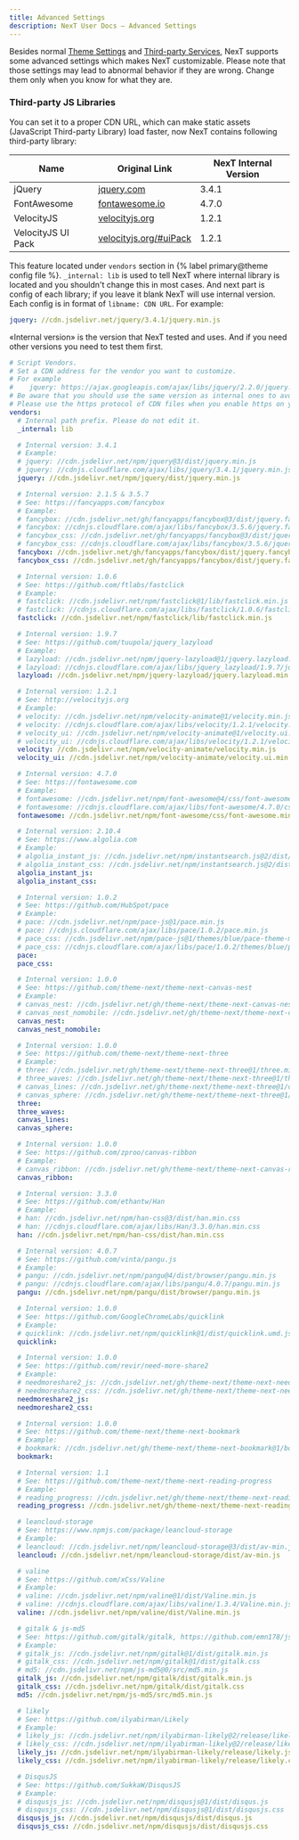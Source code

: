 ```yaml
---
title: Advanced Settings
description: NexT User Docs – Advanced Settings
---
```

Besides normal [Theme Settings](/docs/theme-settings/) and [Third-party Services](/docs/third-party-services/), NexT supports some advanced settings which makes NexT customizable.
Please note that those settings may lead to abnormal behavior if they are wrong. Change them only when you know for what they are.

### Third-party JS Libraries

You can set it to a proper CDN URL, which can make static assets (JavaScript Third-party Library) load faster, now NexT contains following third-party library:

| Name               | Original Link                                                                | NexT Internal Version |
| ------------------ | ---------------------------------------------------------------------------- | --------------------- |
| jQuery             | [jquery.com](http://jquery.com)                                              | 3.4.1                 |
| FontAwesome        | [fontawesome.io](http://fontawesome.io)                                      | 4.7.0                 |
| VelocityJS         | [velocityjs.org](http://velocityjs.org)                                      | 1.2.1                 |
| VelocityJS UI Pack | [velocityjs.org/#uiPack](http://velocityjs.org/#uiPack)                      | 1.2.1                 |

This feature located under `vendors` section in {% label primary@theme config file %}.
`_internal: lib` is used to tell NexT where internal library is located and you shouldn't change this in most cases.
And next part is config of each library; if you leave it blank NexT will use internal version. Each config is in format of `libname: CDN URL`. For example:

```yml
jquery: //cdn.jsdelivr.net/jquery/3.4.1/jquery.min.js
```

«Internal version» is the version that NexT tested and uses. And if you need other versions you need to test them first.

```yml next/_config.yml
# Script Vendors.
# Set a CDN address for the vendor you want to customize.
# For example
#    jquery: https://ajax.googleapis.com/ajax/libs/jquery/2.2.0/jquery.min.js
# Be aware that you should use the same version as internal ones to avoid potential problems.
# Please use the https protocol of CDN files when you enable https on your site.
vendors:
  # Internal path prefix. Please do not edit it.
  _internal: lib

  # Internal version: 3.4.1
  # Example:
  # jquery: //cdn.jsdelivr.net/npm/jquery@3/dist/jquery.min.js
  # jquery: //cdnjs.cloudflare.com/ajax/libs/jquery/3.4.1/jquery.min.js
  jquery: //cdn.jsdelivr.net/npm/jquery/dist/jquery.min.js

  # Internal version: 2.1.5 & 3.5.7
  # See: https://fancyapps.com/fancybox
  # Example:
  # fancybox: //cdn.jsdelivr.net/gh/fancyapps/fancybox@3/dist/jquery.fancybox.min.js
  # fancybox: //cdnjs.cloudflare.com/ajax/libs/fancybox/3.5.6/jquery.fancybox.min.js
  # fancybox_css: //cdn.jsdelivr.net/gh/fancyapps/fancybox@3/dist/jquery.fancybox.min.css
  # fancybox_css: //cdnjs.cloudflare.com/ajax/libs/fancybox/3.5.6/jquery.fancybox.min.css
  fancybox: //cdn.jsdelivr.net/gh/fancyapps/fancybox/dist/jquery.fancybox.min.js
  fancybox_css: //cdn.jsdelivr.net/gh/fancyapps/fancybox/dist/jquery.fancybox.min.css

  # Internal version: 1.0.6
  # See: https://github.com/ftlabs/fastclick
  # Example:
  # fastclick: //cdn.jsdelivr.net/npm/fastclick@1/lib/fastclick.min.js
  # fastclick: //cdnjs.cloudflare.com/ajax/libs/fastclick/1.0.6/fastclick.min.js
  fastclick: //cdn.jsdelivr.net/npm/fastclick/lib/fastclick.min.js

  # Internal version: 1.9.7
  # See: https://github.com/tuupola/jquery_lazyload
  # Example:
  # lazyload: //cdn.jsdelivr.net/npm/jquery-lazyload@1/jquery.lazyload.min.js
  # lazyload: //cdnjs.cloudflare.com/ajax/libs/jquery_lazyload/1.9.7/jquery.lazyload.min.js
  lazyload: //cdn.jsdelivr.net/npm/jquery-lazyload/jquery.lazyload.min.js

  # Internal version: 1.2.1
  # See: http://velocityjs.org
  # Example:
  # velocity: //cdn.jsdelivr.net/npm/velocity-animate@1/velocity.min.js
  # velocity: //cdnjs.cloudflare.com/ajax/libs/velocity/1.2.1/velocity.min.js
  # velocity_ui: //cdn.jsdelivr.net/npm/velocity-animate@1/velocity.ui.min.js
  # velocity_ui: //cdnjs.cloudflare.com/ajax/libs/velocity/1.2.1/velocity.ui.min.js
  velocity: //cdn.jsdelivr.net/npm/velocity-animate/velocity.min.js
  velocity_ui: //cdn.jsdelivr.net/npm/velocity-animate/velocity.ui.min.js

  # Internal version: 4.7.0
  # See: https://fontawesome.com
  # Example:
  # fontawesome: //cdn.jsdelivr.net/npm/font-awesome@4/css/font-awesome.min.css
  # fontawesome: //cdnjs.cloudflare.com/ajax/libs/font-awesome/4.7.0/css/font-awesome.min.css
  fontawesome: //cdn.jsdelivr.net/npm/font-awesome/css/font-awesome.min.css

  # Internal version: 2.10.4
  # See: https://www.algolia.com
  # Example:
  # algolia_instant_js: //cdn.jsdelivr.net/npm/instantsearch.js@2/dist/instantsearch.js
  # algolia_instant_css: //cdn.jsdelivr.net/npm/instantsearch.js@2/dist/instantsearch.min.css
  algolia_instant_js:
  algolia_instant_css:

  # Internal version: 1.0.2
  # See: https://github.com/HubSpot/pace
  # Example:
  # pace: //cdn.jsdelivr.net/npm/pace-js@1/pace.min.js
  # pace: //cdnjs.cloudflare.com/ajax/libs/pace/1.0.2/pace.min.js
  # pace_css: //cdn.jsdelivr.net/npm/pace-js@1/themes/blue/pace-theme-minimal.css
  # pace_css: //cdnjs.cloudflare.com/ajax/libs/pace/1.0.2/themes/blue/pace-theme-minimal.min.css
  pace:
  pace_css:

  # Internal version: 1.0.0
  # See: https://github.com/theme-next/theme-next-canvas-nest
  # Example:
  # canvas_nest: //cdn.jsdelivr.net/gh/theme-next/theme-next-canvas-nest@1/canvas-nest.min.js
  # canvas_nest_nomobile: //cdn.jsdelivr.net/gh/theme-next/theme-next-canvas-nest@1/canvas-nest-nomobile.min.js
  canvas_nest:
  canvas_nest_nomobile:

  # Internal version: 1.0.0
  # See: https://github.com/theme-next/theme-next-three
  # Example:
  # three: //cdn.jsdelivr.net/gh/theme-next/theme-next-three@1/three.min.js
  # three_waves: //cdn.jsdelivr.net/gh/theme-next/theme-next-three@1/three-waves.min.js
  # canvas_lines: //cdn.jsdelivr.net/gh/theme-next/theme-next-three@1/canvas_lines.min.js
  # canvas_sphere: //cdn.jsdelivr.net/gh/theme-next/theme-next-three@1/canvas_sphere.min.js
  three:
  three_waves:
  canvas_lines:
  canvas_sphere:

  # Internal version: 1.0.0
  # See: https://github.com/zproo/canvas-ribbon
  # Example:
  # canvas_ribbon: //cdn.jsdelivr.net/gh/theme-next/theme-next-canvas-ribbon@1/canvas-ribbon.js
  canvas_ribbon:

  # Internal version: 3.3.0
  # See: https://github.com/ethantw/Han
  # Example:
  # han: //cdn.jsdelivr.net/npm/han-css@3/dist/han.min.css
  # han: //cdnjs.cloudflare.com/ajax/libs/Han/3.3.0/han.min.css
  han: //cdn.jsdelivr.net/npm/han-css/dist/han.min.css

  # Internal version: 4.0.7
  # See: https://github.com/vinta/pangu.js
  # Example:
  # pangu: //cdn.jsdelivr.net/npm/pangu@4/dist/browser/pangu.min.js
  # pangu: //cdnjs.cloudflare.com/ajax/libs/pangu/4.0.7/pangu.min.js
  pangu: //cdn.jsdelivr.net/npm/pangu/dist/browser/pangu.min.js

  # Internal version: 1.0.0
  # See: https://github.com/GoogleChromeLabs/quicklink
  # Example:
  # quicklink: //cdn.jsdelivr.net/npm/quicklink@1/dist/quicklink.umd.js
  quicklink:

  # Internal version: 1.0.0
  # See: https://github.com/revir/need-more-share2
  # Example:
  # needmoreshare2_js: //cdn.jsdelivr.net/gh/theme-next/theme-next-needmoreshare2@1/needsharebutton.min.js
  # needmoreshare2_css: //cdn.jsdelivr.net/gh/theme-next/theme-next-needmoreshare2@1/needsharebutton.min.css
  needmoreshare2_js:
  needmoreshare2_css:

  # Internal version: 1.0.0
  # See: https://github.com/theme-next/theme-next-bookmark
  # Example:
  # bookmark: //cdn.jsdelivr.net/gh/theme-next/theme-next-bookmark@1/bookmark.min.js
  bookmark:

  # Internal version: 1.1
  # See: https://github.com/theme-next/theme-next-reading-progress
  # Example:
  # reading_progress: //cdn.jsdelivr.net/gh/theme-next/theme-next-reading-progress@1/reading_progress.min.js
  reading_progress: //cdn.jsdelivr.net/gh/theme-next/theme-next-reading-progress/reading_progress.min.js

  # leancloud-storage
  # See: https://www.npmjs.com/package/leancloud-storage
  # Example:
  # leancloud: //cdn.jsdelivr.net/npm/leancloud-storage@3/dist/av-min.js
  leancloud: //cdn.jsdelivr.net/npm/leancloud-storage/dist/av-min.js

  # valine
  # See: https://github.com/xCss/Valine
  # Example:
  # valine: //cdn.jsdelivr.net/npm/valine@1/dist/Valine.min.js
  # valine: //cdnjs.cloudflare.com/ajax/libs/valine/1.3.4/Valine.min.js
  valine: //cdn.jsdelivr.net/npm/valine/dist/Valine.min.js

  # gitalk & js-md5
  # See: https://github.com/gitalk/gitalk, https://github.com/emn178/js-md5
  # Example:
  # gitalk_js: //cdn.jsdelivr.net/npm/gitalk@1/dist/gitalk.min.js
  # gitalk_css: //cdn.jsdelivr.net/npm/gitalk@1/dist/gitalk.css
  # md5: //cdn.jsdelivr.net/npm/js-md5@0/src/md5.min.js
  gitalk_js: //cdn.jsdelivr.net/npm/gitalk/dist/gitalk.min.js
  gitalk_css: //cdn.jsdelivr.net/npm/gitalk/dist/gitalk.css
  md5: //cdn.jsdelivr.net/npm/js-md5/src/md5.min.js

  # likely
  # See: https://github.com/ilyabirman/Likely
  # Example:
  # likely_js: //cdn.jsdelivr.net/npm/ilyabirman-likely@2/release/likely.js
  # likely_css: //cdn.jsdelivr.net/npm/ilyabirman-likely@2/release/likely.css
  likely_js: //cdn.jsdelivr.net/npm/ilyabirman-likely/release/likely.js
  likely_css: //cdn.jsdelivr.net/npm/ilyabirman-likely/release/likely.css

  # DisqusJS
  # See: https://github.com/SukkaW/DisqusJS
  # Example:
  # disqusjs_js: //cdn.jsdelivr.net/npm/disqusjs@1/dist/disqus.js
  # disqusjs_css: //cdn.jsdelivr.net/npm/disqusjs@1/dist/disqusjs.css
  disqusjs_js: //cdn.jsdelivr.net/npm/disqusjs/dist/disqus.js
  disqusjs_css: //cdn.jsdelivr.net/npm/disqusjs/dist/disqusjs.css
```
